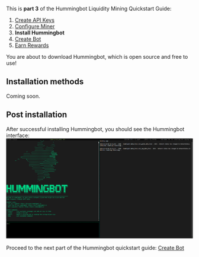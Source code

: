 This is **part 3** of the Hummingbot Liquidity Mining Quickstart Guide:

  1. [Create API Keys]
  2. [Configure Miner]
  3. **Install Hummingbot**
  4. [Create Bot]
  5. [Earn Rewards]

You are about to download Hummingbot, which is open source and free to use!

## Installation methods

Coming soon.

## Post installation

After successful installing Hummingbot, you should see the Hummingbot interface:
![Hummingbot CLI](./3-a-hummingbot-cli.png)

Proceed to the next part of the Hummingbot quickstart guide: [Create Bot][Create Bot]

[Create API Keys]: ./1-create-keys
[Configure Miner]: ./2-configure-miner
[Install Hummingbot]: ./3-install-hummingbot
[Create Bot]: ./4-create-bot
[Earn Rewards]: ./5-earn-rewards
